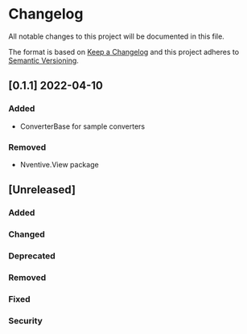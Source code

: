 # Changelog
All notable changes to this project will be documented in this file.

The format is based on [Keep a Changelog](http://keepachangelog.com/en/1.0.0/)
and this project adheres to [Semantic Versioning](http://semver.org/spec/v2.0.0.html).

## [0.1.1] 2022-04-10

### Added
- ConverterBase for sample converters

### Removed
- Nventive.View package

## [Unreleased]

### Added

### Changed

### Deprecated

### Removed

### Fixed

### Security
